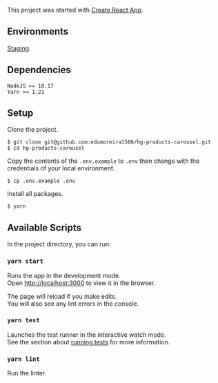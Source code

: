 This project was started with [Create React App](https://github.com/facebook/create-react-app).

## Environments
[Staging](https://eduardo-moreira-hostgator.herokuapp.com/).

## Dependencies

```
NodeJS >= 10.17
Yarn >= 1.21
```

## Setup

Clone the project.
```console
$ git clone git@github.com:edumoreira1506/hg-products-carousel.git
$ cd hg-products-carousel
```

Copy the contents of the `.env.example` to `.env` then change with the credentials of your local environment.

```console
$ cp .env.example .env
```

Install all packages.
```console
$ yarn
```

## Available Scripts

In the project directory, you can run:

### `yarn start`

Runs the app in the development mode.<br />
Open [http://localhost:3000](http://localhost:3000) to view it in the browser.

The page will reload if you make edits.<br />
You will also see any lint errors in the console.

### `yarn test`

Launches the test runner in the interactive watch mode.<br />
See the section about [running tests](https://facebook.github.io/create-react-app/docs/running-tests) for more information.

### `yarn lint`

Run the linter.
